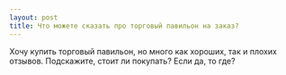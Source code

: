 ```yaml
---
layout: post 
title: Что можете сказать про торговый павильон на заказ? 
--- 
```

Хочу купить торговый павильон, но много как хороших, так и плохих отзывов. Подскажите, стоит ли покупать? Если да, то где?